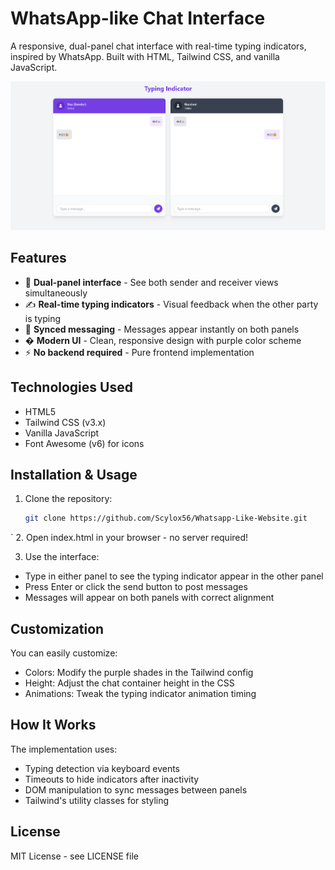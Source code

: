 # WhatsApp-like Chat Interface

A responsive, dual-panel chat interface with real-time typing indicators, inspired by WhatsApp. Built with HTML, Tailwind CSS, and vanilla JavaScript.

![Chat Interface Screenshot](./screenshot.png)

## Features

- 💬 **Dual-panel interface** - See both sender and receiver views simultaneously
- ✍️ **Real-time typing indicators** - Visual feedback when the other party is typing
- 🔄 **Synced messaging** - Messages appear instantly on both panels
- � **Modern UI** - Clean, responsive design with purple color scheme
- ⚡ **No backend required** - Pure frontend implementation

## Technologies Used

- HTML5
- Tailwind CSS (v3.x)
- Vanilla JavaScript
- Font Awesome (v6) for icons

## Installation & Usage

1. Clone the repository:
   ```bash
   git clone https://github.com/Scylox56/Whatsapp-Like-Website.git
`
2. Open index.html in your browser - no server required!

3. Use the interface:
- Type in either panel to see the typing indicator appear in the other panel
- Press Enter or click the send button to post messages
- Messages will appear on both panels with correct alignment

## Customization
You can easily customize:

- Colors: Modify the purple shades in the Tailwind config
- Height: Adjust the chat container height in the CSS
- Animations: Tweak the typing indicator animation timing

## How It Works
The implementation uses:

- Typing detection via keyboard events
- Timeouts to hide indicators after inactivity
- DOM manipulation to sync messages between panels
- Tailwind's utility classes for styling

## License
MIT License - see LICENSE file
